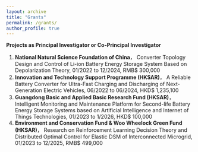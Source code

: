 ```yaml
---
layout: archive
title: "Grants"
permalink: /grants/
author_profile: true
---
```


**Projects as Principal Investigator or Co-Principal Investigator**

1.	**National Natural Science Foundation of China**， Converter Topology Design and Control of Li-ion Battery Energy Storage System Based on Depolarization Theory, 01/2022 to 12/2024, RMB$ 300,000
2.	**Innovation and Technology Support Programme (HKSAR)**， A Reliable Battery Converter for Ultra-Fast Charging and Discharging of Next-Generation Electric Vehicles, 06/2022 to 06/2024, HKD$ 1,235,100
3.	**Guangdong Basic and Applied Basic Research Fund (HKSAR)**， Intelligent Monitoring and Maintenance Platform for Second-life Battery Energy Storage Systems based on Artificial Intelligence and Internet of Things Technologies, 01/2023 to 1/2026, HKD$ 100,000
4.	**Environment and Conservation Fund & Woo Wheelock Green Fund (HKSAR)**， Research on Reinforcement Learning Decision Theory and Distributed Optimal Control for Elastic DSM of Interconnected Microgrid, 01/2023 to 12/2025, RMB$ 499,000
